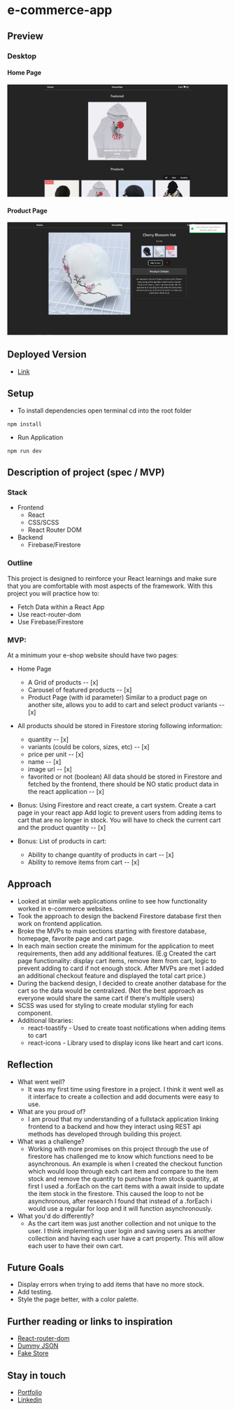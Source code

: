 # e-commerce-app

## Preview

### Desktop

#### Home Page

![Screenshot](./screenshot/e-commerce-mock-thumbnail.png)

#### Product Page

![Screenshot](./screenshot/e-commerce-mock-product-page-thumbnail.png)

## Deployed Version

- [Link](https://e-commerce-mock-app.vercel.app/)

## Setup

- To install dependencies open terminal cd into the root folder

```
npm install
```

- Run Application

```
npm run dev
```

## Description of project (spec / MVP)

### Stack

- Frontend
  - React
  - CSS/SCSS
  - React Router DOM
- Backend
  - Firebase/Firestore

### Outline

This project is designed to reinforce your React learnings and make sure that you are comfortable with most aspects of the framework. With this project you will practice how to:

- Fetch Data within a React App
- Use react-router-dom
- Use Firebase/Firestore

### MVP:

At a minimum your e-shop website should have two pages:

- Home Page
  - A Grid of products -- [x]
  - Carousel of featured products -- [x]
  - Product Page (with id parameter) Similar to a product page on another site, allows you to add to cart and select product variants -- [x]
- All products should be stored in Firestore storing following information:
  - quantity -- [x]
  - variants (could be colors, sizes, etc) -- [x]
  - price per unit -- [x]
  - name -- [x]
  - image url -- [x]
  - favorited or not (boolean) All data should be stored in Firestore and fetched by the frontend, there should be NO static product data in the react application -- [x]
- Bonus: Using Firestore and react create, a cart system. Create a cart page in your react app Add logic to prevent users from adding items to cart that are no longer in stock. You will have to check the current cart and the product quantity -- [x]

- Bonus: List of products in cart:
  - Ability to change quantity of products in cart -- [x]
  - Ability to remove items from cart -- [x]

## Approach

- Looked at similar web applications online to see how functionality worked in e-commerce websites.
- Took the approach to design the backend Firestore database first then work on frontend application.
- Broke the MVPs to main sections starting with firestore database, homepage, favorite page and cart page.
- In each main section create the minimum for the application to meet requirements, then add any additional features. (E.g Created the cart page functionality: display cart items, remove item from cart, logic to prevent adding to card if not enough stock. After MVPs are met I added an additional checkout feature and displayed the total cart price.)
- During the backend design, I decided to create another database for the cart so the data would be centralized. (Not the best approach as everyone would share the same cart if there's multiple users)
- SCSS was used for styling to create modular styling for each component.
- Additional libraries:
  - react-toastify - Used to create toast notifications when adding items to cart
  - react-icons - Library used to display icons like heart and cart icons.

## Reflection

- What went well?
  - It was my first time using firestore in a project. I think it went well as it interface to create a collection and add documents were easy to use.
- What are you proud of?
  - I am proud that my understanding of a fullstack application linking frontend to a backend and how they interact using REST api methods has developed through building this project.
- What was a challenge?
  - Working with more promises on this project through the use of firestore has challenged me to know which functions need to be asynchronous. An example is when I created the checkout function which would loop through each cart item and compare to the item stock and remove the quantity to purchase from stock quantity, at first I used a .forEach on the cart items with a await inside to update the item stock in the firestore. This caused the loop to not be asynchronous, after research I found that instead of a .forEach i would use a regular for loop and it will function asynchronously.
- What you'd do differently?
  - As the cart item was just another collection and not unique to the user. I think implementing user login and saving users as another collection and having each user have a cart property. This will allow each user to have their own cart.

## Future Goals

- Display errors when trying to add items that have no more stock.
- Add testing.
- Style the page better, with a color palette.

## Further reading or links to inspiration

- [React-router-dom](https://reactrouter.com/en/6.6.2/start/overview)
- [Dummy JSON](https://dummyjson.com/)
- [Fake Store](https://fakestoreapi.com/)

## Stay in touch

- [Portfolio](https://edric-khoo.vercel.app/)
- [Linkedin](https://www.linkedin.com/in/edric-khoo-98881b173/)
